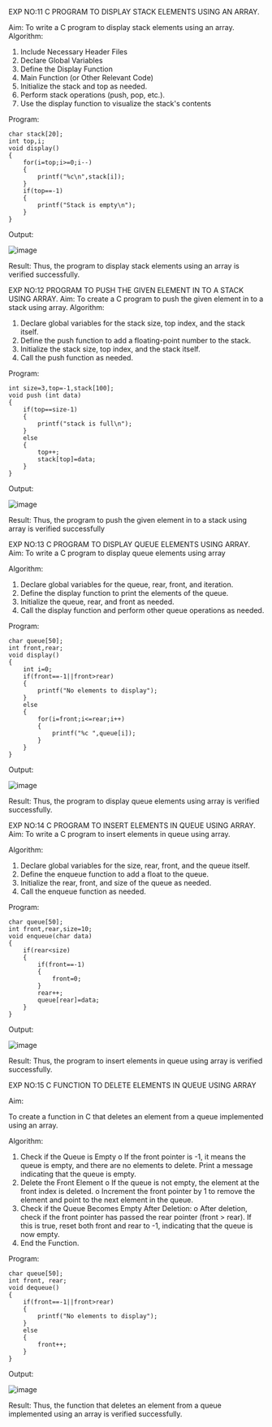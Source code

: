 EXP NO:11 C PROGRAM TO DISPLAY STACK ELEMENTS USING AN ARRAY.

Aim:
To write a C program to display stack elements using an array.
Algorithm:
1.	Include Necessary Header Files
2.	Declare Global Variables
3.	Define the Display Function
4.	Main Function (or Other Relevant Code)
5.	Initialize the stack and top as needed.
6.	Perform stack operations (push, pop, etc.).
7.	Use the display function to visualize the stack's contents
 
Program:
```
char stack[20];
int top,i;
void display()
{
    for(i=top;i>=0;i--)
    {
        printf("%c\n",stack[i]);
    }
    if(top==-1)
    {
        printf("Stack is empty\n");
    }
}
```
Output:

![image](https://github.com/user-attachments/assets/17c43580-35ac-4967-9a80-886f37fa90d1)




Result:
Thus, the program to display stack elements using an array is verified successfully.
 

EXP NO:12  PROGRAM TO PUSH THE GIVEN ELEMENT IN TO A STACK USING ARRAY.
Aim:
To create a C program to push the given element in to a stack using array.
Algorithm:
1.	Declare global variables for the stack size, top index, and the stack itself.
2.	Define the push function to add a floating-point number to the stack.
3.	Initialize the stack size, top index, and the stack itself.
4.	Call the push function as needed.
 
Program:
```
int size=3,top=-1,stack[100];
void push (int data)
{
    if(top==size-1)
    {
        printf("stack is full\n");
    }
    else
    {
        top++;
        stack[top]=data;
    }
}
```
Output:

![image](https://github.com/user-attachments/assets/28bd199c-2d6e-4527-9752-726384b31bfa)




Result:
Thus, the program to push the given element in to a stack using array is verified successfully


 
EXP NO:13 C PROGRAM TO DISPLAY QUEUE ELEMENTS USING ARRAY.
Aim:
To write a C program to display queue elements using array

Algorithm:
1.	Declare global variables for the queue, rear, front, and iteration.
2.	Define the display function to print the elements of the queue.
3.	Initialize the queue, rear, and front as needed.
4.	Call the display function and perform other queue operations as needed.
 
Program:
```
char queue[50];
int front,rear;
void display()
{
    int i=0;
    if(front==-1||front>rear)
    {
        printf("No elements to display");
    }
    else
    {
        for(i=front;i<=rear;i++)
        {
            printf("%c ",queue[i]);
        }
    }
}
```
Output:

![image](https://github.com/user-attachments/assets/cd0184ea-bedc-4dd4-9a46-fd29b9151558)


Result:
Thus, the program to display queue elements using array is verified successfully.


 
EXP NO:14 C PROGRAM TO INSERT ELEMENTS IN QUEUE USING ARRAY.
Aim:
To write a C program to insert elements in queue using array.

Algorithm:
1.	Declare global variables for the size, rear, front, and the queue itself.
2.	Define the enqueue function to add a float to the queue.
3.	Initialize the rear, front, and size of the queue as needed.
4.	Call the enqueue function as needed.

Program:
```
char queue[50];
int front,rear,size=10;
void enqueue(char data)
{
    if(rear<size)
    {
        if(front==-1)
        {
            front=0;
        }
        rear++;
        queue[rear]=data;
    }
}
```
Output:

![image](https://github.com/user-attachments/assets/f6640386-b9e8-405c-b6cd-683ffe0c1475)


Result:
Thus, the program to insert elements in queue using array is verified successfully.



 
EXP NO:15 C FUNCTION TO DELETE ELEMENTS IN QUEUE USING ARRAY



Aim:

To create a function in C that deletes an element from a queue implemented using an array.

Algorithm:

1.	Check if the Queue is Empty
o	If the front pointer is -1, it means the queue is empty, and there are no elements to delete. Print a message indicating that the queue is empty.
2.	Delete the Front Element
o	If the queue is not empty, the element at the front index is deleted.
o	Increment the front pointer by 1 to remove the element and point to the next element in the queue.
3.	Check if the Queue Becomes Empty After Deletion:
o	After deletion, check if the front pointer has passed the rear pointer (front > rear). If this is true, reset both front and rear to -1, indicating that the queue is now empty.
4.	End the Function.



Program:
```
char queue[50];
int front, rear;
void dequeue()
{
    if(front==-1||front>rear)
    {
        printf("No elements to display");
    }
    else
    {
        front++;
    }
}
```
Output:

![image](https://github.com/user-attachments/assets/37e51ac2-6c6c-4f16-a456-b6dcd3419b8d)



Result:
Thus, the function that deletes an element from a queue implemented using an array is verified successfully.
